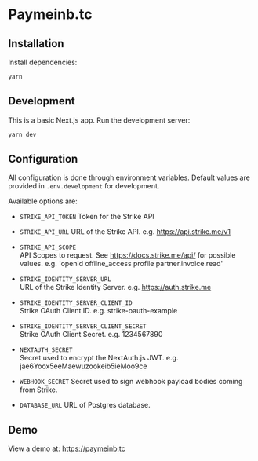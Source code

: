 # Paymeinb.tc


## Installation

Install dependencies:

```sh
yarn
```

## Development

This is a basic Next.js app. Run the development server:

```bash
yarn dev
```

## Configuration

All configuration is done through environment variables. Default values are provided in `.env.development` for development.

Available options are:

- `STRIKE_API_TOKEN`
   Token for the Strike API

- `STRIKE_API_URL`
   URL of the Strike API. e.g. https://api.strike.me/v1

- `STRIKE_API_SCOPE`  
  API Scopes to request. See https://docs.strike.me/api/ for possible values. e.g. 'openid offline_access profile partner.invoice.read'

- `STRIKE_IDENTITY_SERVER_URL`  
  URL of the Strike Identity Server. e.g. https://auth.strike.me

- `STRIKE_IDENTITY_SERVER_CLIENT_ID`  
  Strike OAuth Client ID. e.g. strike-oauth-example

- `STRIKE_IDENTITY_SERVER_CLIENT_SECRET`  
   Strike OAuth Client Secret. e.g. 1234567890

- `NEXTAUTH_SECRET`  
   Secret used to encrypt the NextAuth.js JWT. e.g. jae6Yoox5eeMaewuzookeib5ieMoo9ce

- `WEBHOOK_SECRET`
   Secret used to sign webhook payload bodies coming from Strike.

- `DATABASE_URL`
  URL of Postgres database.

## Demo

View a demo at: https://paymeinb.tc

